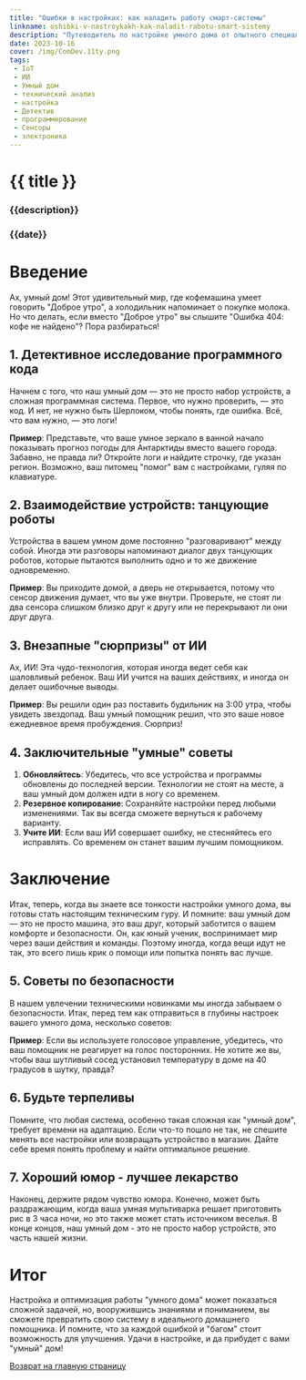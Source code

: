 ```yaml
---
title: "Ошибки в настройках: как наладить работу смарт-системы"
linkname: oshibki-v-nastroykakh-kak-naladit-rabotu-smart-sistemy
description: "Путеводитель по настройке умного дома от опытного специалиста, с примерами, подсказками и забавными комментариями."
date: 2023-10-16
cover: /img/ComDev.11ty.png
tags: 
 - IoT
 - ИИ
 - Умный дом
 - технический анализ
 - настройка
 - Детектив
 - программирование
 - Сенсоры
 - электроника
---
```


# {{ title }}
### {{description}}
### {{date}}

# Введение

Ах, умный дом! Этот удивительный мир, где кофемашина умеет говорить "Доброе утро", а холодильник напоминает о покупке молока. Но что делать, если вместо "Доброе утро" вы слышите "Ошибка 404: кофе не найдено"? Пора разбираться!

## 1. Детективное исследование программного кода

Начнем с того, что наш умный дом — это не просто набор устройств, а сложная программная система. Первое, что нужно проверить, — это код. И нет, не нужно быть Шерлоком, чтобы понять, где ошибка. Всё, что вам нужно, — это логи!

**Пример**: Представьте, что ваше умное зеркало в ванной начало показывать прогноз погоды для Антарктиды вместо вашего города. Забавно, не правда ли? Откройте логи и найдите строчку, где указан регион. Возможно, ваш питомец "помог" вам с настройками, гуляя по клавиатуре.

## 2. Взаимодействие устройств: танцующие роботы

Устройства в вашем умном доме постоянно "разговаривают" между собой. Иногда эти разговоры напоминают диалог двух танцующих роботов, которые пытаются выполнить одно и то же движение одновременно.

**Пример**: Вы приходите домой, а дверь не открывается, потому что сенсор движения думает, что вы уже внутри. Проверьте, не стоят ли два сенсора слишком близко друг к другу или не перекрывают ли они друг друга.

## 3. Внезапные "сюрпризы" от ИИ

Ах, ИИ! Эта чудо-технология, которая иногда ведет себя как шаловливый ребенок. Ваш ИИ учится на ваших действиях, и иногда он делает ошибочные выводы.

**Пример**: Вы решили один раз поставить будильник на 3:00 утра, чтобы увидеть звездопад. Ваш умный помощник решил, что это ваше новое ежедневное время пробуждения. Сюрприз!

## 4. Заключительные "умные" советы

1. **Обновляйтесь**: Убедитесь, что все устройства и программы обновлены до последней версии. Технологии не стоят на месте, а ваш умный дом должен идти в ногу со временем.
2. **Резервное копирование**: Сохраняйте настройки перед любыми изменениями. Так вы всегда сможете вернуться к рабочему варианту.
3. **Учите ИИ**: Если ваш ИИ совершает ошибку, не стесняйтесь его исправлять. Со временем он станет вашим лучшим помощником.

# Заключение

Итак, теперь, когда вы знаете все тонкости настройки умного дома, вы готовы стать настоящим техническим гуру. И помните: ваш умный дом — это не просто машина, это ваш друг, который заботится о вашем комфорте и безопасности. Он, как юный ученик, воспринимает мир через ваши действия и команды. Поэтому иногда, когда вещи идут не так, это всего лишь крик о помощи или попытка понять вас лучше.

## 5. Советы по безопасности

В нашем увлечении техническими новинками мы иногда забываем о безопасности. Итак, перед тем как отправиться в глубины настроек вашего умного дома, несколько советов:

**Пример**: Если вы используете голосовое управление, убедитесь, что ваш помощник не реагирует на голос посторонних. Не хотите же вы, чтобы ваш шутливый сосед установил температуру в доме на 40 градусов в шутку, правда?

## 6. Будьте терпеливы

Помните, что любая система, особенно такая сложная как "умный дом", требует времени на адаптацию. Если что-то пошло не так, не спешите менять все настройки или возвращать устройство в магазин. Дайте себе время понять проблему и найти оптимальное решение.

## 7. Хороший юмор - лучшее лекарство

Наконец, держите рядом чувство юмора. Конечно, может быть раздражающим, когда ваша умная мультиварка решает приготовить рис в 3 часа ночи, но это также может стать источником веселья. В конце концов, наш умный дом - это не просто набор устройств, это часть нашей жизни.

# Итог

Настройка и оптимизация работы "умного дома" может показаться сложной задачей, но, вооружившись знаниями и пониманием, вы сможете превратить свою систему в идеального домашнего помощника. И помните, что за каждой ошибкой и "багом" стоит возможность для улучшения. Удачи в настройке, и да прибудет с вами "умный" дом!

[Возврат на главную страницу](/)
